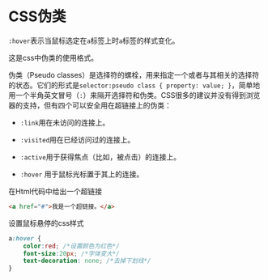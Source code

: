 # CSS伪类

`:hover`表示当鼠标选定在`a`标签上时`a`标签的样式变化。

这是css中伪类的使用格式。

伪类（Pseudo classes）是选择符的螺栓，用来指定一个或者与其相关的选择符的状态。它们的形式是`selector:pseudo class { property: value; }`，简单地用一个半角英文冒号（`:`）来隔开选择符和伪类。CSS很多的建议并没有得到浏览器的支持，但有四个可以安全用在超链接上的伪类：

- `:link`用在未访问的连接上。

- `:visited`用在已经访问过的连接上。

- `:active`用于获得焦点（比如，被点击）的连接上。

- `:hover` 用于鼠标光标置于其上的连接。

在Html代码中给出一个超链接

```html
<a href="#">我是一个超链接。</a>
```


设置鼠标悬停的css样式

```css
a:hover {
    color:red; /*设置颜色为红色*/
    font-size:20px; /*字体变大*/
    text-decoration: none; /*去掉下划线*/
}
```

